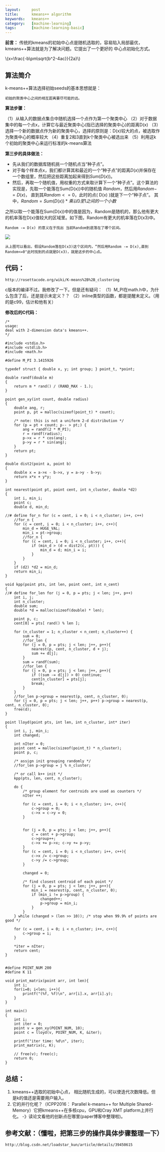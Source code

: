 ```yaml
---
layout:     post
title:      kmeans++ algorithm
keywords:   kmeans++
category:   [machine-learning]
tags:       [machine-learning-basic]
---
```


**前言：**
传统的kmeans的初始中心点是随机选取的，容易陷入局部最优，kmeans++算法就是为了解决问题。它提出了一个更好的
中心点初始化方式。

<script type="text/javascript" src="http://cdn.mathjax.org/mathjax/latest/MathJax.js?config=default"></script>

\\(x=\frac{-b\pm\sqrt{b^2-4ac}}{2a}\\)

## 算法简介

 k-means++算法选择初始seeds的基本思想就是：

	初始的聚类中心之间的相互距离要尽可能的远。

**算法步骤：**

（1）从输入的数据点集合中随机选择一个点作为第一个聚类中心
（2）对于数据集中的每一个点x，计算它与最近聚类中心(指已选择的聚类中心)的距离D(x)
（3）选择一个新的数据点作为新的聚类中心，选择的原则是：D(x)较大的点，被选取作为聚类中心的概率较大
（4）重复2和3直到k个聚类中心被选出来
（5）利用这k个初始的聚类中心来运行标准的k-means算法

**第三步的具体做法：**
- 先从我们的数据库随机挑一个随机点当“种子点”。
-  对于每个样本点x，我们都计算其和最近的一个“种子点”的距离$D(x)$并保存在一个数组里，然后把这些距离加起来得到$Sum(D(x))$。
-  然后，再取一个随机值，用权重的方式来取计算下一个“种子点”。这个算法的实现是，先取一个能落在Sum(D(x))中的随机值 $Random$，然后用$Random -= D(x)$， 直到其$Random <= 0$，此时的点( D(x) )就是下一个“种子点”。
其中，$Random = Sum(D(x)) * 乘以0至1之间的一个小数$

之所以取一个能落在Sum(D(x))中的值是因为，Random是随机的，那么他有更大的机率落在D(x)值较大的区域里。如下图，Random有更大的机率落在D(x3)中。

	Random -= D(x) 的意义在于找出 当前Random到底落在了哪个区间。

![](/images/machine-learning/kmeans++.png)

	从上图可以看出，假设Random落在D(x3)这个区间内，“然后用Random -= D(x),直到Random<=0"此时找到的点就是D(x3)，就是这步的中心点。



## 代码：
	http://rosettacode.org/wiki/K-means%2B%2B_clustering

c版本的编译不过。我修改了一下。但是还有疑问：
（1）M_PI在math.h中，为什么包含了后，还是提示未定义？？
（2）inline类型的函数，都是提醒未定义。（用的是c99，估计和他有关）

**修改后的C代码：**

```
/*
usage:
deal with 2-dimension data's kmeans++.
*/

#include <stdio.h>
#include <stdlib.h>
#include <math.h>

#define M_PI 3.1415926

typedef struct { double x, y; int group; } point_t, *point;
 
double randf(double m)
{
	return m * rand() / (RAND_MAX - 1.);
}
 
point gen_xy(int count, double radius)
{
	double ang, r;
	point p, pt = malloc(sizeof(point_t) * count);
 
	/* note: this is not a uniform 2-d distribution */
	for (p = pt + count; p-- > pt;) {
		ang = randf(2 * M_PI);
		r = randf(radius);
		p->x = r * cos(ang);
		p->y = r * sin(ang);
	}
	return pt;
}
 
double dist2(point a, point b)
{
	double x = a->x - b->x, y = a->y - b->y;
	return x*x + y*y;
}
 
int nearest(point pt, point cent, int n_cluster, double *d2)
{
	int i, min_i;
	point c;
	double d, min_d;

//#	define for_n for (c = cent, i = 0; i < n_cluster; i++, c++)
	//for_n {
	for (c = cent, i = 0; i < n_cluster; i++, c++){
		min_d = HUGE_VAL;
		min_i = pt->group;
		//for_n {
		for (c = cent, i = 0; i < n_cluster; i++, c++){
			if (min_d > (d = dist2(c, pt))) {
				min_d = d; min_i = i;
			}
		}
	}
	if (d2) *d2 = min_d;
	return min_i;
}
 
void kpp(point pts, int len, point cent, int n_cent)
{
//#	define for_len for (j = 0, p = pts; j < len; j++, p++)
	int i, j;
	int n_cluster;
	double sum;
	double *d = malloc(sizeof(double) * len);
 
	point p, c;
	cent[0] = pts[ rand() % len ];

	for (n_cluster = 1; n_cluster < n_cent; n_cluster++) {
		sum = 0;
		//for_len {
		for (j = 0, p = pts; j < len; j++, p++){
			nearest(p, cent, n_cluster, d + j);
			sum += d[j];
		}
		sum = randf(sum);
		//for_len {
		for (j = 0, p = pts; j < len; j++, p++){
			if ((sum -= d[j]) > 0) continue;
			cent[n_cluster] = pts[j];
			break;
		}
	}
	//for_len p->group = nearest(p, cent, n_cluster, 0);
	for (j = 0, p = pts; j < len; j++, p++) p->group = nearest(p, cent, n_cluster, 0);
	free(d);
}
 
point lloyd(point pts, int len, int n_cluster, int* iter)
{
	int i, j, min_i;
	int changed;
 	
 	int nIter = 0;
	point cent = malloc(sizeof(point_t) * n_cluster);
	point p, c;
 
	/* assign init grouping randomly */
	//for_len p->group = j % n_cluster;
 
	/* or call k++ init */
	kpp(pts, len, cent, n_cluster);
 
	do {
		/* group element for centroids are used as counters */
		nIter ++; 

		for (c = cent, i = 0; i < n_cluster; i++, c++){
			c->group = 0; 
			c->x = c->y = 0;
		}
		

		for (j = 0, p = pts; j < len; j++, p++){
			c = cent + p->group;
			c->group++;
			c->x += p->x; c->y += p->y;
		}
		for (c = cent, i = 0; i < n_cluster; i++, c++){
		 	c->x /= c->group; 
		 	c->y /= c->group; 
		}
 
		changed = 0;

		/* find closest centroid of each point */
		for (j = 0, p = pts; j < len; j++, p++){
			min_i = nearest(p, cent, n_cluster, 0);
			if (min_i != p->group) {
				changed++;
				p->group = min_i;
			}
		}
	} while (changed > (len >> 10)); /* stop when 99.9% of points are good */

	for (c = cent, i = 0; i < n_cluster; i++, c++){
		c->group = i; 
	}

 	*iter = nIter;
	return cent;
}
 

#define POINT_NUM 200
#define K 11

void print_matrix(point arr, int len){
	int i;
	for(i=0; i<len; i++){
		printf("(%f, %f)\n", arr[i].x, arr[i].y);
	}
}

int main()
{
	int i;
	int iter = 0;
	point v = gen_xy(POINT_NUM, 10);
	point c = lloyd(v, POINT_NUM, K, &iter);

	printf("iter time: %d\n", iter);
	print_matrix(c, K);

	// free(v); free(c);
	return 0;
}

```

## 总结：
1. kmeans++选取的初始中心点， 相比随机生成的，可以使迭代次数降低。但是k的值还是需要用户输入。
2. 它的并行化呢？（ICPP2016： Parallel k-means++ for Multiple Shared-Memory）它把kmeans++在多核cpu，GPU和Cray XMT platform上并行化。
-》读论文看他的创新点在哪里(paper博客中整理啦)。
 



## 参考文献：（懂啦，把第三步的操作具体步骤整理一下）
	http://blog.csdn.net/loadstar_kun/article/details/39450615

